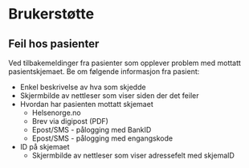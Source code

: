 # Brukerstøtte

## Feil hos pasienter

Ved tilbakemeldinger fra pasienter som opplever problem med mottatt pasientskjemaet.
Be om følgende informasjon fra pasient:
- Enkel beskrivelse av hva som skjedde
- Skjermbilde av nettleser som viser siden der det feiler
- Hvordan har pasienten mottatt skjemaet
  - Helsenorge.no
  - Brev via digipost (PDF)
  - Epost/SMS - pålogging med BankID
  - Epost/SMS - pålogging med engangskode
- ID på skjemaet
  - Skjermbilde av nettleser som viser adressefelt med skjemaID

